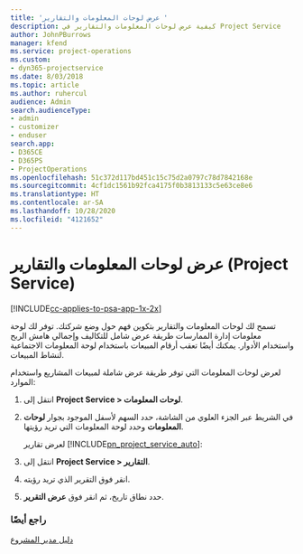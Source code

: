 ```yaml
---
title: 'عرض لوحات المعلومات والتقارير '
description: كيفية عرض لوحات المعلومات والتقارير في Project Service
author: JohnPBurrows
manager: kfend
ms.service: project-operations
ms.custom:
- dyn365-projectservice
ms.date: 8/03/2018
ms.topic: article
ms.author: ruhercul
audience: Admin
search.audienceType:
- admin
- customizer
- enduser
search.app:
- D365CE
- D365PS
- ProjectOperations
ms.openlocfilehash: 51c372d117bd451c15c75d2a0797c78d7842168e
ms.sourcegitcommit: 4cf1dc1561b92fca4175f0b3813133c5e63ce8e6
ms.translationtype: HT
ms.contentlocale: ar-SA
ms.lasthandoff: 10/28/2020
ms.locfileid: "4121652"
---
```

# <a name="view-dashboards-and-reports-project-service"></a>عرض لوحات المعلومات والتقارير (Project Service)

[!INCLUDE[cc-applies-to-psa-app-1x-2x](../includes/cc-applies-to-psa-app-1x-2x.md)]

تسمح لك لوحات المعلومات والتقارير بتكوين فهم حول وضع شركتك. توفر لك لوحة معلومات إدارة الممارسات‬ طريقة عرض شامل للتكاليف وإجمالي هامش الربح واستخدام الأدوار. يمكنك أيضًا تعقب أرقام المبيعات باستخدام لوحة المعلومات الاجتماعية لنشاط المبيعات‬.  
  
 لعرض لوحات المعلومات التي توفر طريقة عرض شاملة لمبيعات المشاريع واستخدام الموارد:  
  
1. انتقل إلى **Project Service > لوحات المعلومات‬**.  
  
2. في الشريط عبر الجزء العلوي من الشاشة، حدد السهم لأسفل الموجود بجوار **لوحات المعلومات** وحدد لوحة المعلومات التي تريد رؤيتها.  
  
   لعرض تقارير [!INCLUDE[pn_project_service_auto](../includes/pn-project-service-auto.md)]:  
  
3. انتقل إلى **Project Service > التقارير**.  
  
4. انقر فوق التقرير الذي تريد رؤيته.  
  
5. حدد نطاق تاريخ، ثم انقر فوق **عرض التقرير**.  
  
### <a name="see-also"></a>راجع أيضًا  
 [دليل مدير المشروع](../psa/project-manager-guide.md)
